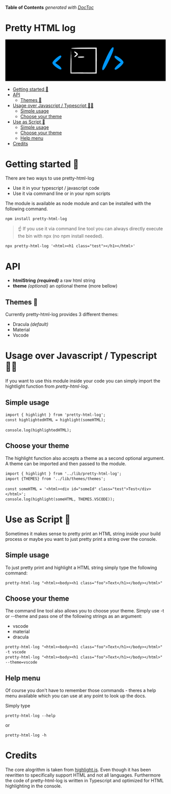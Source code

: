 <!-- START doctoc generated TOC please keep comment here to allow auto update -->
<!-- DON'T EDIT THIS SECTION, INSTEAD RE-RUN doctoc TO UPDATE -->

**Table of Contents** _generated with [DocToc](https://github.com/thlorenz/doctoc)_

<!-- END doctoc generated TOC please keep comment here to allow auto update -->

# Pretty HTML log

![Logo](https://raw.githubusercontent.com/kreuzerk/pretty-html-log/master/src/assets/phl-logo-black.png)

- [Getting started 🚀](#getting-started-)
- [API](#api)
  - [Themes 🎨](#themes-)
- [Usage over Javascript / Typescript 👨‍💻](#usage-over-javascript--typescript-%E2%80%8D)
  - [Simple usage](#simple-usage)
  - [Choose your theme](#choose-your-theme)
- [Use as Script 📜](#use-as-script-)
  - [Simple usage](#simple-usage-1)
  - [Choose your theme](#choose-your-theme-1)
  - [Help menu](#help-menu)
- [Credits](#credits)

# Getting started 🚀

There are two ways to use pretty-html-log

- Use it in your typescript / javascript code
- Use it via command line or in your npm scripts

The module is available as node module and can
be installed with the following command.

```
npm install pretty-html-log
```

> ☝️ If you use it via command line tool you can always directly execute
> the bin with npx (no npm install needed).

```
npx pretty-html-log '<html><h1 class="test"></h1></html>'
```

# API

- **htmlString** **_(required)_** a raw html string
- **theme** _(optional)_ an optional theme (more bellow)

## Themes 🎨

Currently pretty-html-log provides 3 different themes:

- Dracula _(default)_
- Material
- Vscode

# Usage over Javascript / Typescript 👨‍💻

If you want to use this module inside your code you can simply import the hightlight function from
_pretty-html-log_.

## Simple usage

```
import { highlight } from 'pretty-html-log';
const highlightedHTML = highlight(someHTML);

console.log(highlightedHTML);
```

## Choose your theme

The highlight function also accepts a theme as a second optional argument.
A theme can be imported and then passed to the module.

```
import { highlight } from '../lib/pretty-html-log';
import {THEMES} from '../lib/themes/themes';

const someHTML = '<html><div id="someId" class="test">Test</div></html>';
console.log(highlight(someHTML, THEMES.VSCODE));
```

# Use as Script 📜

Sometimes it makes sense to pretty print an HTML string inside your build process
or maybe you want to just pretty print a string over the console.

## Simple usage

To just pretty print and highlight a HTML string simply type the following command:

```
pretty-html-log "<html><body><h1 class="foo">Text</h1></body></html>"
```

## Choose your theme

The command line tool also allows you to choose your theme. Simply use -t or --theme and pass
one of the following strings as an argument:

- vscode
- material
- dracula

```
pretty-html-log "<html><body><h1 class="foo">Text</h1></body></html>" -t vscode
pretty-html-log "<html><body><h1 class="foo">Text</h1></body></html>" --theme=vscode
```

## Help menu

Of course you don't have to remember those commands - theres a help menu available which you
can use at any point to look up the docs.

Simply type

```
pretty-html-log --help
```

or

```
pretty-html-log -h
```

# Credits

The core alogrithm is taken from [highlight.js](https://github.com/highlightjs/highlight.js).
Even though it has been rewritten to specifically support HTML and not all languages.
Furthermore the code of pretty-html-log is written in Typescript and optimized for HTML highlighting in the console.
